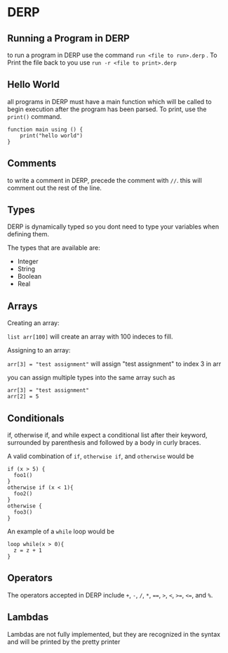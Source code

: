 # DERP
## Running a Program in DERP
to run a program in DERP use the command `run <file to run>.derp` . To Print the file back to you use `run -r <file to print>.derp`


## Hello World
all programs in DERP must have a main function which will be called to begin execution after the program has been parsed.
To print, use the `print()` command.
```
function main using () {
	print("hello world")
}
```

## Comments
to write a comment in DERP, precede the comment with `//`. this will comment out the rest of the line.

## Types
DERP is dynamically typed so you dont need to type your variables when defining them.

The types that are available are:
- Integer
- String
- Boolean
- Real

## Arrays
Creating an array:

`list arr[100]` will create an array with 100 indeces to fill.

Assigning to an array:

`arr[3] = "test assignment"` will assign "test assignment" to index 3 in arr

you can assign multiple types into the same array such as

```
arr[3] = "test assignment"
arr[2] = 5
 ```


## Conditionals
if, otherwise if, and while expect a conditional list after their keyword, surrounded by parenthesis and followed by a body in curly braces.

A valid combination of `if`, `otherwise if`, and `otherwise`  would be
```
if (x > 5) {
  foo1()
}
otherwise if (x < 1){
  foo2()
}
otherwise {
  foo3()
}
```

An example of a `while` loop would be
```
loop while(x > 0){
  z = z + 1
}
```


## Operators
The operators accepted in DERP include `+`, `-`, `/`, `*`, `==`, `>`, `<`, `>=`, `<=`, and `%`.

## Lambdas
Lambdas are not fully implemented, but they are recognized in the syntax and will be printed by the pretty printer
